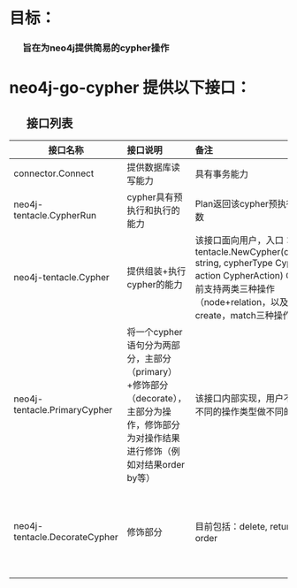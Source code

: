 # 目标：
### &ensp; &ensp; 旨在为neo4j提供简易的cypher操作

# neo4j-go-cypher 提供以下接口：
## &ensp; &ensp; 接口列表
| 接口名称  |      接口说明      |  备注 |     实现  |
|------------|:------------------------|:---------------|:---------------|
| connector.Connect|  提供数据库读写能力 | 具有事务能力 |connector.neo4jDbConn 提供重试能力 |
| neo4j-tentacle.CypherRun |    cypher具有预执行和执行的能力   |   Plan返回该cypher预执行语句和参数 | neo4j-tentacle.Cypher |
| neo4j-tentacle.Cypher | 提供组装+执行cypher的能力  |    该接口面向用户，入口：neo4j-tentacle.NewCypher(cypherName string, cypherType CypherType, action CypherAction) Cypher ；目前支持两类三种操作（node+relation，以及update，create，match三种操作） | neo4j-tentacle.cypher |
| neo4j-tentacle.PrimaryCypher |  将一个cypher语句分为两部分，主部分（primary）+修饰部分（decorate），主部分为操作，修饰部分为对操作结果进行修饰（例如对结果order by等） |  该接口内部实现，用户不感知；基于不同的操作类型做不同的实现   | neo4j-tentacle.nodeCypher neo4j-tentacle.relationCypher |
| neo4j-tentacle.DecorateCypher | 修饰部分  |   目前包括：delete, return, limit, order | neo4j-tentacle.deleteCypher neo4j-tentacle.limitCypher neo4j-tentacle.orderCypher neo4j-tentacle.returnCypher|

